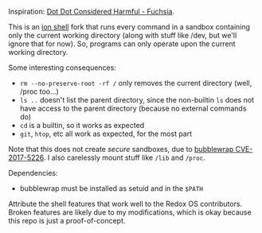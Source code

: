 Inspiration: [Dot Dot Considered Harmful - Fuchsia](https://fuchsia.dev/fuchsia-src/concepts/filesystems/dotdot).

This is an [ion shell](https://gitlab.redox-os.org/redox-os/ion) fork that runs every command in a sandbox containing only the current working directory (along with stuff like /dev, but we'll ignore that for now). So, programs can only operate upon the current working directory.

Some interesting consequences:
- `rm --no-preserve-root -rf /` only removes the current directory (well, /proc too...)
- `ls ..` doesn't list the parent directory, since the non-builtin `ls` does not have access to the parent directory (because no external commands do)
- `cd` is a builtin, so it works as expected
- `git`, `htop`, etc all work as expected, for the most part

Note that this does not create _secure_ sandboxes, due to [bubblewrap CVE-2017-5226](https://github.com/containers/bubblewrap/issues/142). I also carelessly mount stuff like `/lib` and `/proc`.

Dependencies:
- bubblewrap must be installed as setuid and in the `$PATH`

Attribute the shell features that work well to the Redox OS contributors. Broken features are likely due to my modifications, which is okay because this repo is just a proof-of-concept. 
